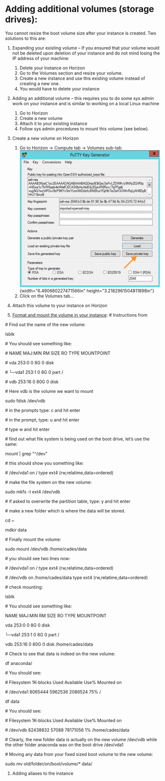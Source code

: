# Adding additional volumes (storage drives):

You cannot resize the boot volume size after your instance is created.
Two solutions to this are:

1.  Expanding your existing volume – If you ensured that your volume
    would not be deleted upon deletion of your instance and do not mind
    losing the IP address of your machine:
    1.  Delete your instance on Horizon
    2.  Go to the Volumes section and resize your volume.
    3.  Create a new instance and use this existing volume instead of
        creating a new one.
    4.  You would have to delete your instance

2.  Adding an additional volume – this requires you to do some sys admin
    work on your instance and is similar to working on a local Linux
    machine
    1.  Go to Horizon
    2.  Create a new volume
    3.  Attach it to your existing instance
    4.  Follow sys admin procedures to mount this volume (see below).


1.  Create a new volume on Horizon
    1.  Go to Horizon → Compute tab → Volumes sub-tab
        ![](media/image019.png){width="6.490680227471566in"
        height="3.2182961504811898in"}
    2.  Click on the Volumes tab...

2.  Attach this volume to your instance on Horizon
3.  [Format and mount the volume in your instance](https://docs.oracle.com/cloud/latest/computecs\_common/OCSUG/GUID-7393768A-A147-444D-9D91-A56550604EE5.htm\#OCSUG196):
\# Instructions from


\# Find out the name of the new volume:

lsblk

\# You should see something like:

\# NAME MAJ:MIN RM SIZE RO TYPE MOUNTPOINT

\# vda 253:0 0 8G 0 disk

\# └─vda1 253:1 0 8G 0 part /

\# vdb 253:16 0 80G 0 disk

\# Here vdb is the volume we want to mount

sudo fdisk /dev/vdb

\# in the prompts type: c and hit enter

\# in the prompt, type: u and hit enter

\# type w and hit enter

\# find out what file system is being used on the boot drive, let’s use
the same:

mount | grep "\^/dev"

\# this should show you something like:

\# /dev/vda1 on / type ext4 (rw,relatime,data=ordered)

\# make the file system on the new volume:

sudo mkfs -t ext4 /dev/vdb

\# if asked to overwrite the partition table, type: y and hit enter

\# make a new folder which is where the data will be stored.

cd \~

mdkir data

\# Finally mount the volume:

sudo mount /dev/vdb /home/cades/data

\# you should see two lines now:

\# /dev/vda1 on / type ext4 (rw,relatime,data=ordered)

\# /dev/vdb on /home/cades/data type ext4 (rw,relatime,data=ordered)

\# check mounting:

lsblk

\# You should see something like:

NAME MAJ:MIN RM SIZE RO TYPE MOUNTPOINT

vda 253:0 0 8G 0 disk

└─vda1 253:1 0 8G 0 part /

vdb 253:16 0 80G 0 disk /home/cades/data

\# Check to see that data is indeed on the new volume:

df anaconda/

\# You should see:

\# Filesystem 1K-blocks Used Available Use% Mounted on

\# /dev/vda1 8065444 5962536 2086524 75% /

df data

\# You should see:

\# Filesystem 1K-blocks Used Available Use% Mounted on

\# /dev/vdb 82438832 57088 78171056 1% /home/cades/data

\# Clearly, the new folder data is actually on the new volume /dev/vdb
while the other folder anaconda was on the boot drive /dev/vda1

\# Moving any data from your fixed sized boot volume to the new volume:

sudo mv old/folder/on/boot/volume/\* data/

1.  Adding aliases to the instance
